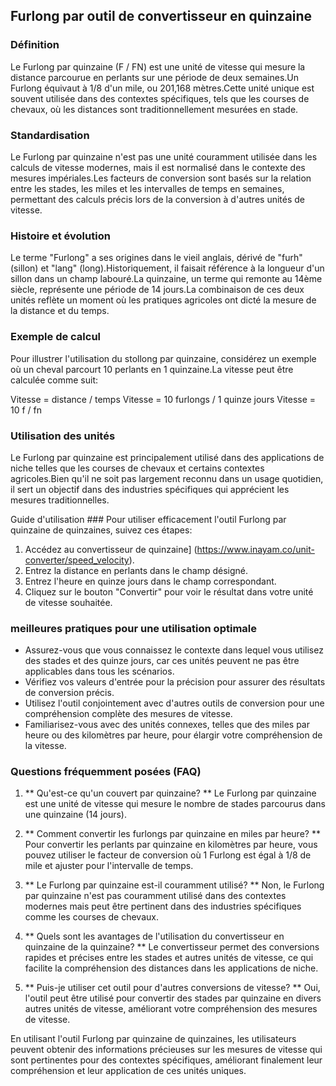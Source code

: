 ## Furlong par outil de convertisseur en quinzaine

### Définition
Le Furlong par quinzaine (F / FN) est une unité de vitesse qui mesure la distance parcourue en perlants sur une période de deux semaines.Un Furlong équivaut à 1/8 d'un mile, ou 201,168 mètres.Cette unité unique est souvent utilisée dans des contextes spécifiques, tels que les courses de chevaux, où les distances sont traditionnellement mesurées en stade.

### Standardisation
Le Furlong par quinzaine n'est pas une unité couramment utilisée dans les calculs de vitesse modernes, mais il est normalisé dans le contexte des mesures impériales.Les facteurs de conversion sont basés sur la relation entre les stades, les miles et les intervalles de temps en semaines, permettant des calculs précis lors de la conversion à d'autres unités de vitesse.

### Histoire et évolution
Le terme "Furlong" a ses origines dans le vieil anglais, dérivé de "furh" (sillon) et "lang" (long).Historiquement, il faisait référence à la longueur d'un sillon dans un champ labouré.La quinzaine, un terme qui remonte au 14ème siècle, représente une période de 14 jours.La combinaison de ces deux unités reflète un moment où les pratiques agricoles ont dicté la mesure de la distance et du temps.

### Exemple de calcul
Pour illustrer l'utilisation du stollong par quinzaine, considérez un exemple où un cheval parcourt 10 perlants en 1 quinzaine.La vitesse peut être calculée comme suit:

Vitesse = distance / temps
Vitesse = 10 furlongs / 1 quinze jours
Vitesse = 10 f / fn

### Utilisation des unités
Le Furlong par quinzaine est principalement utilisé dans des applications de niche telles que les courses de chevaux et certains contextes agricoles.Bien qu'il ne soit pas largement reconnu dans un usage quotidien, il sert un objectif dans des industries spécifiques qui apprécient les mesures traditionnelles.

Guide d'utilisation ###
Pour utiliser efficacement l'outil Furlong par quinzaine de quinzaines, suivez ces étapes:
1. Accédez au convertisseur de quinzaine] (https://www.inayam.co/unit-converter/speed_velocity).
2. Entrez la distance en perlants dans le champ désigné.
3. Entrez l'heure en quinze jours dans le champ correspondant.
4. Cliquez sur le bouton "Convertir" pour voir le résultat dans votre unité de vitesse souhaitée.

### meilleures pratiques pour une utilisation optimale
- Assurez-vous que vous connaissez le contexte dans lequel vous utilisez des stades et des quinze jours, car ces unités peuvent ne pas être applicables dans tous les scénarios.
- Vérifiez vos valeurs d'entrée pour la précision pour assurer des résultats de conversion précis.
- Utilisez l'outil conjointement avec d'autres outils de conversion pour une compréhension complète des mesures de vitesse.
- Familiarisez-vous avec des unités connexes, telles que des miles par heure ou des kilomètres par heure, pour élargir votre compréhension de la vitesse.

### Questions fréquemment posées (FAQ)

1. ** Qu'est-ce qu'un couvert par quinzaine? **
Le Furlong par quinzaine est une unité de vitesse qui mesure le nombre de stades parcourus dans une quinzaine (14 jours).

2. ** Comment convertir les furlongs par quinzaine en miles par heure? **
Pour convertir les perlants par quinzaine en kilomètres par heure, vous pouvez utiliser le facteur de conversion où 1 Furlong est égal à 1/8 de mile et ajuster pour l'intervalle de temps.

3. ** Le Furlong par quinzaine est-il couramment utilisé? **
Non, le Furlong par quinzaine n'est pas couramment utilisé dans des contextes modernes mais peut être pertinent dans des industries spécifiques comme les courses de chevaux.

4. ** Quels sont les avantages de l'utilisation du convertisseur en quinzaine de la quinzaine? **
Le convertisseur permet des conversions rapides et précises entre les stades et autres unités de vitesse, ce qui facilite la compréhension des distances dans les applications de niche.

5. ** Puis-je utiliser cet outil pour d'autres conversions de vitesse? **
Oui, l'outil peut être utilisé pour convertir des stades par quinzaine en divers autres unités de vitesse, améliorant votre compréhension des mesures de vitesse.

En utilisant l'outil Furlong par quinzaine de quinzaines, les utilisateurs peuvent obtenir des informations précieuses sur les mesures de vitesse qui sont pertinentes pour des contextes spécifiques, améliorant finalement leur compréhension et leur application de ces unités uniques.